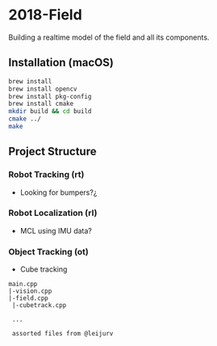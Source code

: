 # 2018-Field
Building a realtime model of the field and all its components.

## Installation (macOS)

```bash
brew install 
brew install opencv
brew install pkg-config
brew install cmake
mkdir build && cd build
cmake ../
make
```


## Project Structure

### Robot Tracking (rt)
- Looking for bumpers?¿

### Robot Localization (rl)
- MCL using IMU data?


### Object Tracking (ot)
- Cube tracking

```
main.cpp
|-vision.cpp
|-field.cpp
 |-cubetrack.cpp

 ...

 assorted files from @leijurv
```
